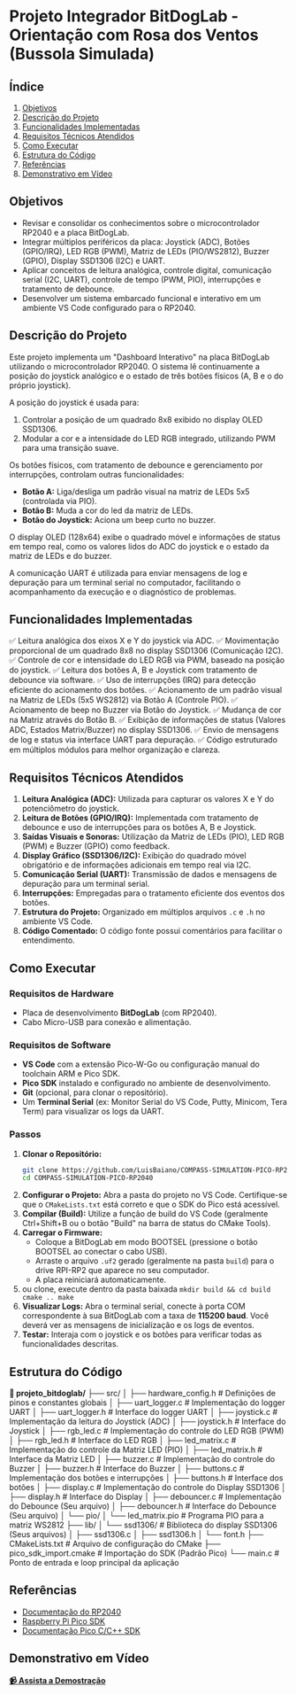 # Projeto Integrador BitDogLab - Orientação com Rosa dos Ventos (Bussola Simulada)

## Índice

1. [Objetivos](#objetivos)
2. [Descrição do Projeto](#descricao-do-projeto)
3. [Funcionalidades Implementadas](#funcionalidades-implementadas)
4. [Requisitos Técnicos Atendidos](#requisitos-tecnicos-atendidos)
5. [Como Executar](#como-executar)
6. [Estrutura do Código](#estrutura-do-codigo)
7. [Referências](#referencias)
8. [Demonstrativo em Vídeo](#demonstrativo-em-video)

## Objetivos

* Revisar e consolidar os conhecimentos sobre o microcontrolador RP2040 e a placa BitDogLab.
* Integrar múltiplos periféricos da placa: Joystick (ADC), Botões (GPIO/IRQ), LED RGB (PWM), Matriz de LEDs (PIO/WS2812), Buzzer (GPIO), Display SSD1306 (I2C) e UART.
* Aplicar conceitos de leitura analógica, controle digital, comunicação serial (I2C, UART), controle de tempo (PWM, PIO), interrupções e tratamento de debounce.
* Desenvolver um sistema embarcado funcional e interativo em um ambiente VS Code configurado para o RP2040.

## Descrição do Projeto

Este projeto implementa um "Dashboard Interativo" na placa BitDogLab utilizando o microcontrolador RP2040. O sistema lê continuamente a posição do joystick analógico e o estado de três botões físicos (A, B e o do próprio joystick).

A posição do joystick é usada para:

1. Controlar a posição de um quadrado 8x8 exibido no display OLED SSD1306.
2. Modular a cor e a intensidade do LED RGB integrado, utilizando PWM para uma transição suave.

Os botões físicos, com tratamento de debounce e gerenciamento por interrupções, controlam outras funcionalidades:

* **Botão A:** Liga/desliga um padrão visual na matriz de LEDs 5x5 (controlada via PIO).
* **Botão B:** Muda a cor do led da matriz de LEDs.
* **Botão do Joystick:** Aciona um beep curto no buzzer.

O display OLED (128x64) exibe o quadrado móvel e informações de status em tempo real, como os valores lidos do ADC do joystick e o estado da matriz de LEDs e do buzzer.

A comunicação UART é utilizada para enviar mensagens de log e depuração para um terminal serial no computador, facilitando o acompanhamento da execução e o diagnóstico de problemas.

## Funcionalidades Implementadas

✅ Leitura analógica dos eixos X e Y do joystick via ADC.
✅ Movimentação proporcional de um quadrado 8x8 no display SSD1306 (Comunicação I2C).
✅ Controle de cor e intensidade do LED RGB via PWM, baseado na posição do joystick.
✅ Leitura dos botões A, B e Joystick com tratamento de debounce via software.
✅ Uso de interrupções (IRQ) para detecção eficiente do acionamento dos botões.
✅ Acionamento de um padrão visual na Matriz de LEDs (5x5 WS2812) via Botão A (Controle PIO).
✅ Acionamento de beep no Buzzer via Botão do Joystick.
✅ Mudança de cor na Matriz através do Botão B.
✅ Exibição de informações de status (Valores ADC, Estados Matrix/Buzzer) no display SSD1306.
✅ Envio de mensagens de log e status via interface UART para depuração.
✅ Código estruturado em múltiplos módulos para melhor organização e clareza.

## Requisitos Técnicos Atendidos

1. **Leitura Analógica (ADC):** Utilizada para capturar os valores X e Y do potenciômetro do joystick.
2. **Leitura de Botões (GPIO/IRQ):** Implementada com tratamento de debounce e uso de interrupções para os botões A, B e Joystick.
3. **Saídas Visuais e Sonoras:** Utilização da Matriz de LEDs (PIO), LED RGB (PWM) e Buzzer (GPIO) como feedback.
4. **Display Gráfico (SSD1306/I2C):** Exibição do quadrado móvel obrigatório e de informações adicionais em tempo real via I2C.
5. **Comunicação Serial (UART):** Transmissão de dados e mensagens de depuração para um terminal serial.
6. **Interrupções:** Empregadas para o tratamento eficiente dos eventos dos botões.
7. **Estrutura do Projeto:** Organizado em múltiplos arquivos `.c` e `.h` no ambiente VS Code.
8. **Código Comentado:** O código fonte possui comentários para facilitar o entendimento.

## Como Executar

### Requisitos de Hardware

* Placa de desenvolvimento **BitDogLab** (com RP2040).
* Cabo Micro-USB para conexão e alimentação.

### Requisitos de Software

* **VS Code** com a extensão Pico-W-Go ou configuração manual do toolchain ARM e Pico SDK.
* **Pico SDK** instalado e configurado no ambiente de desenvolvimento.
* **Git** (opcional, para clonar o repositório).
* Um **Terminal Serial** (ex: Monitor Serial do VS Code, Putty, Minicom, Tera Term) para visualizar os logs da UART.

### Passos

1. **Clonar o Repositório:**
   ```bash
   git clone https://github.com/LuisBaiano/COMPASS-SIMULATION-PICO-RP2040
   cd COMPASS-SIMULATION-PICO-RP2040
   ```
2. **Configurar o Projeto:** Abra a pasta do projeto no VS Code. Certifique-se que o `CMakeLists.txt` está correto e que o SDK do Pico está acessível.
3. **Compilar (Build):** Utilize a função de build do VS Code (geralmente Ctrl+Shift+B ou o botão "Build" na barra de status do CMake Tools).
4. **Carregar o Firmware:**
   * Coloque a BitDogLab em modo BOOTSEL (pressione o botão BOOTSEL ao conectar o cabo USB).
   * Arraste o arquivo `.uf2` gerado (geralmente na pasta `build`) para o drive RPI-RP2 que aparece no seu computador.
   * A placa reiniciará automaticamente.
5. ou clone, execute dentro da pasta baixada
   `mkdir build && cd build cmake .. make`
6. **Visualizar Logs:** Abra o terminal serial, conecte à porta COM correspondente à sua BitDogLab com a taxa de **115200 baud**. Você deverá ver as mensagens de inicialização e os logs de eventos.
7. **Testar:** Interaja com o joystick e os botões para verificar todas as funcionalidades descritas.

## Estrutura do Código

**📂 projeto_bitdoglab/**
├── src/
│ ├── hardware_config.h # Definições de pinos e constantes globais
│ ├── uart_logger.c # Implementação do logger UART
│ ├── uart_logger.h # Interface do logger UART
│ ├── joystick.c # Implementação da leitura do Joystick (ADC)
│ ├── joystick.h # Interface do Joystick
│ ├── rgb_led.c # Implementação do controle do LED RGB (PWM)
│ ├── rgb_led.h # Interface do LED RGB
│ ├── led_matrix.c # Implementação do controle da Matriz LED (PIO)
│ ├── led_matrix.h # Interface da Matriz LED
│ ├── buzzer.c # Implementação do controle do Buzzer
│ ├── buzzer.h # Interface do Buzzer
│ ├── buttons.c # Implementação dos botões e interrupções
│ ├── buttons.h # Interface dos botões
│ ├── display.c # Implementação do controle do Display SSD1306
│ ├── display.h # Interface do Display
│ ├── debouncer.c # Implementação do Debounce (Seu arquivo)
│ ├── debouncer.h # Interface do Debounce (Seu arquivo)
│ └── pio/
│ └── led_matrix.pio # Programa PIO para a matriz WS2812
├── lib/
│ └── ssd1306/ # Biblioteca do display SSD1306 (Seus arquivos)
│ ├── ssd1306.c
│ ├── ssd1306.h
│ └── font.h
├── CMakeLists.txt # Arquivo de configuração do CMake
├── pico_sdk_import.cmake # Importação do SDK (Padrão Pico)
└── main.c # Ponto de entrada e loop principal da aplicação

## Referências

* [Documentação do RP2040](https://datasheets.raspberrypi.com/rp2040/rp2040-datasheet.pdf)
* [Raspberry Pi Pico SDK](https://github.com/raspberrypi/pico-sdk)
* [Documentação Pico C/C++ SDK](https://raspberrypi.github.io/pico-sdk-doxygen/)

## Demonstrativo em Vídeo

**[📹 Assista a Demostração](https://drive.google.com/drive/folders/1i0KbwWVsC20VesE9B056UJKOxdHMK4rW?usp=sharing)**
